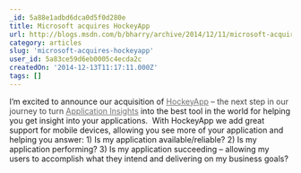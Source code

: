 ```yaml
---
_id: 5a88e1adbd6dca0d5f0d280e
title: Microsoft acquires HockeyApp
url: http://blogs.msdn.com/b/bharry/archive/2014/12/11/microsoft-acquires-hockeyapp.aspx
category: articles
slug: 'microsoft-acquires-hockeyapp'
user_id: 5a83ce59d6eb0005c4ecda2c
createdOn: '2014-12-13T11:17:11.000Z'
tags: []
---
```


I’m excited to announce our acquisition of <a style="color: #707070" href="http://hockeyapp.net/features/">HockeyApp</a><span style="color: #424242"> – the next step in our journey to turn </span><a style="color: #707070" href="http://www.visualstudio.com/en-us/explore/application-insights-vs.aspx">Application Insights</a> into the best tool in the world for helping you get insight into your applications.  With HockeyApp we add great support for mobile devices, allowing you see more of your application and helping you answer: 1) Is my application available/reliable? 2) Is my application performing? 3) Is my application succeeding – allowing my users to accomplish what they intend and delivering on my business goals?
